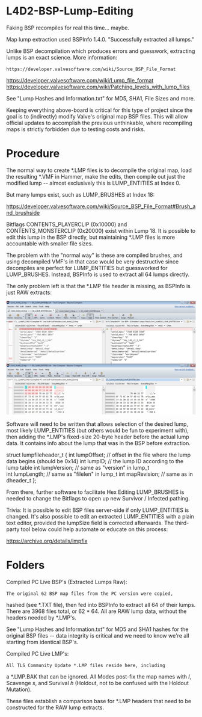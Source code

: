 # L4D2-BSP-Lump-Editing

Faking BSP recompiles for real this time... maybe.

Map lump extraction used BSPInfo 1.4.0. "Successfully extracted all lumps."

Unlike BSP decompilation which produces errors and guesswork, extracting
lumps is an exact science. More information:

	https://developer.valvesoftware.com/wiki/Source_BSP_File_Format
  https://developer.valvesoftware.com/wiki/Lump_file_format
  https://developer.valvesoftware.com/wiki/Patching_levels_with_lump_files

See "Lump Hashes and Information.txt" for MD5, SHA1, File Sizes and more.

Keeping everything above-board is critical for this type of project since
the goal is to (indirectly) modify Valve's original map BSP files. This
will allow official updates to accomplish the previous unthinkable, where
recompiling maps is strictly forbidden due to testing costs and risks.

# Procedure

The normal way to create *.LMP files is to decompile the original map,
load the resulting *.VMF in Hammer, make the edits, then compile out just
the modified lump -- almost exclusively this is LUMP_ENTITIES at Index 0.

But many lumps exist, such as LUMP_BRUSHES at Index 18:

  https://developer.valvesoftware.com/wiki/Source_BSP_File_Format#Brush_and_brushside

Bitflags CONTENTS_PLAYERCLIP (0x10000) and CONTENTS_MONSTERCLIP (0x20000)
exist within Lump 18. It is possible to edit this lump in the BSP directly,
but maintaining *.LMP files is more accountable with smaller file sizes.

The problem with the "normal way" is these are compiled brushes, and using
decompiled VMF's in that case would be very destructive since decompiles
are perfect for LUMP_ENTITIES but guessworked for LUMP_BRUSHES. Instead,
BSPInfo is used to extract all 64 lumps directly.

The only problem left is that the *.LMP file header is missing, as BSPInfo
is just RAW extracts:

  ![alt text](https://github.com/Tsuey/L4D2-BSP-Lump-Editing/blob/main/Only%20Header%20is%20Missing.jpg)

Software will need to be written that allows selection of the desired lump,
most likely LUMP_ENTITIES (but others would be fun to experiment with), then
adding the *.LMP's fixed-size 20-byte header before the actual lump data.
It contains info about the lump that was in the BSP before extraction.

  struct lumpfileheader_t
  {
    int lumpOffset;   // offset in the file where the lump data begins (should be 0x14)
    int lumpID;       // the lump ID according to the lump table
    int lumpVersion;  // same as "version" in lump_t	
    int lumpLength;   // same as "filelen" in lump_t
    int mapRevision;  // same as in dheader_t
  };

From there, further software to facilitate Hex Editing LUMP_BRUSHES is
needed to change the Bitflags to open up new Survivor / Infected pathing.

Trivia: It is possible to edit BSP files server-side if only LUMP_ENTITIES
is changed. It's also possible to edit an extracted LUMP_ENTITIES with a
plain text editor, provided the lumpSize field is corrected afterwards.
The third-party tool below could help automate or educate on this process:

  https://archive.org/details/lmpfix

# Folders

Compiled PC Live BSP's (Extracted Lumps Raw):

	The original 62 BSP map files from the PC version were copied,
  hashed (see *.TXT file), then fed into BSPInfo to extract all
  64 of their lumps. There are 3968 files total, or 62 * 64.
  All are RAW lump data, without the headers needed by *.LMP's.

  See "Lump Hashes and Information.txt" for MD5 and SHA1 hashes
  for the original BSP files -- data integrity is critical and
  we need to know we're all starting from identical BSP's.

Compiled PC Live LMP's:

	All TLS Community Update *.LMP files reside here, including
  a *.LMP.BAK that can be ignored. All Modes post-fix the map
  names with _l_, Scavenge _s_, and Survival _h_ (Holdout,
  not to be confused with the Holdout Mutation).

  These files establish a comparison base for *.LMP headers
  that need to be constructed for the RAW lump extracts.
